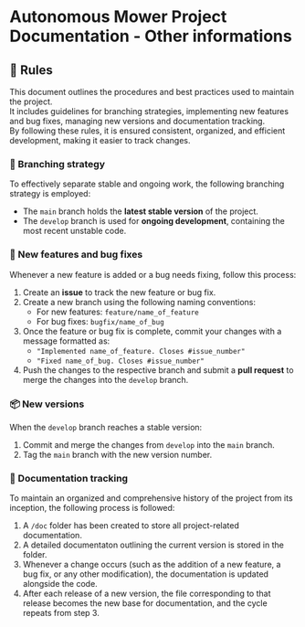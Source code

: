 # **Autonomous Mower Project Documentation - Other informations**

## **📝 Rules**
This document outlines the procedures and best practices used to maintain the project.  
It includes guidelines for branching strategies, implementing new features and bug fixes, managing new versions and documentation tracking.  
By following these rules, it is ensured consistent, organized, and efficient development, making it easier to track changes.

### **🔀 Branching strategy**
To effectively separate stable and ongoing work, the following branching strategy is employed:  
- The `main` branch holds the **latest stable version** of the project.  
- The `develop` branch is used for **ongoing development**, containing the most recent unstable code.  

### **🐛 New features and bug fixes**
Whenever a new feature is added or a bug needs fixing, follow this process:  
1. Create an **issue** to track the new feature or bug fix.  
2. Create a new branch using the following naming conventions:  
   - For new features: `feature/name_of_feature`  
   - For bug fixes: `bugfix/name_of_bug`  
3. Once the feature or bug fix is complete, commit your changes with a message formatted as:  
   - `"Implemented name_of_feature. Closes #issue_number"`  
   - `"Fixed name_of_bug. Closes #issue_number"`  
4. Push the changes to the respective branch and submit a **pull request** to merge the changes into the `develop` branch.  

### **📦 New versions**
When the `develop` branch reaches a stable version:  
1. Commit and merge the changes from `develop` into the `main` branch.  
2. Tag the `main` branch with the new version number. 

### **📜 Documentation tracking**
To maintain an organized and comprehensive history of the project from its inception, the following process is followed:  
1. A `/doc` folder has been created to store all project-related documentation.  
2. A detailed documentaton outlining the current version is stored in the folder.
3. Whenever a change occurs (such as the addition of a new feature, a bug fix, or any other modification), the documentation is updated alongside the code.  
4. After each release of a new version, the file corresponding to that release becomes the new base for documentation, and the cycle repeats from step 3.   
